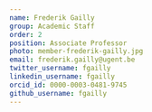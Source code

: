 ```yaml
---
name: Frederik Gailly
group: Academic Staff
order: 2
position: Associate Professor
photo: member-frederik-gailly.jpg
email: frederik.gailly@ugent.be
twitter_username: fgailly
linkedin_username: fgailly
orcid_id: 0000-0003-0481-9745
github_username: fgailly
---
```

